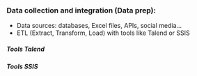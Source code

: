 ### Data collection and integration (Data prep):

- Data sources: databases, Excel files, APIs, social media... 
- ETL (Extract, Transform, Load) with tools like Talend or SSIS

##### Tools Talend

##### Tools SSIS